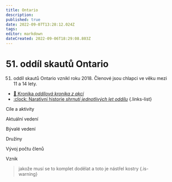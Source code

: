 ```yaml
---
title: Ontario
description: 
published: true
date: 2022-09-07T13:28:12.024Z
tags: 
editor: markdown
dateCreated: 2022-09-06T18:29:08.803Z
---
```


# 51. oddíl skautů Ontario

51. oddíl skautů Ontario vznikl roku 2018. Členové jsou chlapci ve věku mezi 11 a 14 lety. 

- [:book: Kronika *oddílová kronika z akcí*](/kronika)
- [:clock: Narativní historie *shrnutí jednotlivých let oddílu*](/nart_historie)
{.links-list}




Cíle a aktivity

Aktuální vedení

Bývalé vedení

Družiny

Vývoj počtu členů

Vznik

> jakože musí se to komplet dodělat a toto je nástřel kostry
{.is-warning}